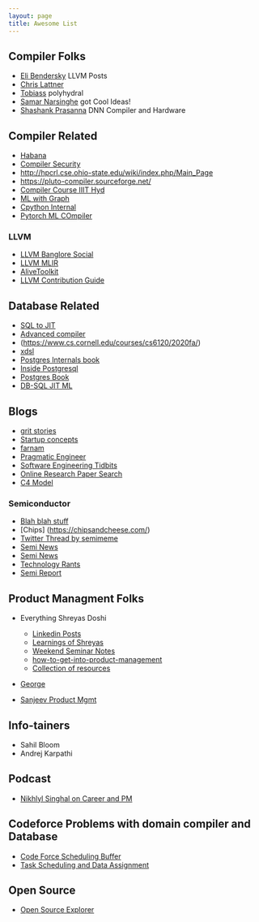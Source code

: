 ```yaml
---
layout: page
title: Awesome List
---
```


## Compiler Folks
* [Eli Bendersky](https://eli.thegreenplace.net/) LLVM Posts
* [Chris Lattner](https://nondot.org/sabre/)
* [Tobiass](http://polyhedral.info/software) polyhydral
* [Samar Narsinghe](https://www.youtube.com/@samanamarasinghe3512) got Cool Ideas!
* [Shashank Prasanna](https://medium.com/@shashankprasanna) DNN Compiler and Hardware

## Compiler Related
* [Habana](https://github.com/HabanaAI/tpc_llvm)
* [Compiler Security](https://llsoftsec.github.io/llsoftsecbook/)
* http://hpcrl.cse.ohio-state.edu/wiki/index.php/Main_Page
* https://pluto-compiler.sourceforge.net/
* [Compiler Course IIIT Hyd](https://www.youtube.com/watch?v=LSXHyNtX8NM&list=PLde1J4XOn2z0i6fc39dI6OWjEoNuaFglI&ab_channel=SureshPurini)
* [ML with Graph](https://www.youtube.com/playlist?list=PLoROMvodv4rPLKxIpqhjhPgdQy7imNkDn)
* [Cpython Internal](https://www.youtube.com/watch?v=45BhX5wSeVs&list=PLCww63Mf4xTFpboBWXmGOETZEl05q5K0x&ab_channel=PythonIreland)
* [Pytorch ML COmpiler](https://towardsdatascience.com/how-pytorch-2-0-accelerates-deep-learning-with-operator-fusion-and-cpu-gpu-code-generation-35132a85bd26)

### LLVM
* [LLVM Banglore Social](https://www.youtube.com/playlist?list=PLxNPSjHT5qvvfORx__OYrXM6pUK8aR8j0) 
* [LLVM MLIR](https://www.youtube.com/playlist?list=PLlONLmJCfHTo9WYfsoQvwjsa5ZB6hjOG5)
* [AliveToolkit](https://github.com/AliveToolkit/alive2)
* [LLVM Contribution Guide](https://developers.redhat.com/articles/2022/12/20/how-contribute-llvm)

##  Database Related
* [SQL to JIT](https://www.cs.cornell.edu/courses/cs6120/2020fa/blog/db-compiler/)
* [Advanced compiler](https://github.com/mangpo/chlorophyll )
* (https://www.cs.cornell.edu/courses/cs6120/2020fa/)
* [xdsl](https://xdsl.dev/)
* [Postgres Internals book](https://edu.postgrespro.com/postgresql_internals-14_en.pdf)
* [Inside Postgresql](https://www.postgresql.fastware.com/blog/inside-logical-replication-in-postgresql)
* [Postgres Book](https://www.interdb.jp/pg/index.html)
* [DB-SQL JIT ML](https://linmagit.github.io/)

## Blogs
* [grit stories](https://thegritstories.com/)
* [Startup concepts](https://ajuniorvc.com/)
* [farnam](https://fs.blog/why-write/)
* [Pragmatic Engineer](https://blog.pragmaticengineer.com/)
* [Software Engineering Tidbits](https://www.softwareengineeringtidbits.com/)
* [Online Research Paper Search](https://searchthearxiv.com/)
* [C4 Model](https://c4model.com)


### Semiconductor
* [Blah blah stuff](https://threedots.ovh/blog/)
* [Chips] (https://chipsandcheese.com/)
* [Twitter Thread by semimeme](https://twitter.com/realmemes6)
* [Semi News](https://semiaccurate.com/)
* [Semi News](https://www.semianalysis.com/)
* [Technology Rants](https://twitter.com/IanCutress)
* [Semi Report](https://semiengineering.com/special-reports/)


## Product Managment Folks
* Everything Shreyas Doshi
  + [Linkedin Posts](https://www.linkedin.com/today/author/shreyasdoshi?trk=public_post_follow-articles)
  + [Learnings of Shreyas](https://www.theproductfolks.com/blog/takeaways-from-shreyass-15-years-of-journey-as-pm-in-silicon-valley)
  + [Weekend Seminar Notes](https://hollow-tablecloth-208.notion.site/Shreyas-Doshi-PM-Habits-for-getting-sh-t-done-and-more-6beb64364e0a438fad7c3cac6385b592) 
  + [how-to-get-into-product-management](https://www.lennysnewsletter.com/p/how-to-get-into-product-management)
  + [Collection of resources](https://www.theproductfolks.com/learn-product-management-resources)

* [George](https://nurijanian.substack.com/)  
* [Sanjeev Product Mgmt](https://sanjeevnc.com/)

## Info-tainers
* Sahil Bloom
* Andrej Karpathi

## Podcast 
* [Nikhlyl Singhal on Career and PM](https://www.skip.community/)


## Codeforce Problems with domain compiler and Database
* [Code Force Scheduling Buffer](https://codeforces.com/contest/1813/problem/A)
* [Task Scheduling and Data Assignment](https://codeforces.com/blog/entry/107590)

## Open Source
* [Open Source Explorer](https://ossinsight.io/explore/)
